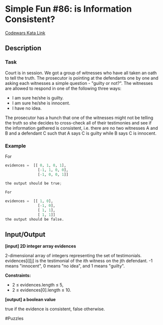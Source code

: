 # Simple Fun #86: is Information Consistent?

[Codewars Kata Link](https://www.codewars.com/kata/58956f5ff780edf4a70000a2/python)

## Description

### Task

Court is in session. We got a group of witnesses who have all taken an oath to tell the truth. The prosecutor is pointing at the defendants one by one and asking each witnesses a simple question - "guilty or not?". The witnesses are allowed to respond in one of the following three ways:

- I am sure he/she is guilty.
- I am sure he/she is innocent.
- I have no idea.

The prosecutor has a hunch that one of the witnesses might not be telling the truth so she decides to cross-check all of their testimonies and see if the information gathered is consistent, i.e. there are no two witnesses A and B and a defendant C such that A says C is guilty while B says C is innocent.

### Example

For

```python
evidences =  [[ 0, 1, 0, 1], 
               [-1, 1, 0, 0], 
               [-1, 0, 0, 1]]
               
the output should be true;

For

evidences =  [[ 1, 0], 
               [-1, 0], 
               [ 1, 1],
               [ 1, 1]]  
the output should be false.
```

## Input/Output

**[input] 2D integer array evidences**

2-dimensional array of integers representing the set of testimonials. evidences[i][j] is the testimonial of the ith witness on the jth defendant. -1 means "innocent", 0 means "no idea", and 1 means "guilty".

**Constraints:**
- 2 ≤ evidences.length ≤ 5,
- 2 ≤ evidences[0].length ≤ 10.

**[output] a boolean value**

true if the evidence is consistent, false otherwise.

#Puzzles